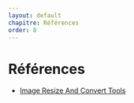 ```yaml
---
layout: default
chapitre: Références
order: 8
---
```


# Références
- [Image Resize And Convert Tools](https://marketplace.visualstudio.com/items?itemName=GuusBeltman.ImageTools)